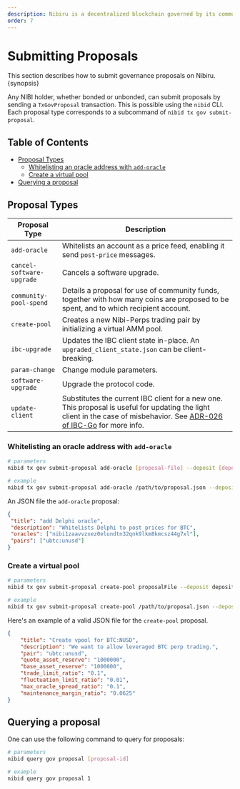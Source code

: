 ```yaml
---
description: Nibiru is a decentralized blockchain governed by its community members.
order: 7
---
```


# Submitting Proposals <!-- omit in toc -->

This section describes how to submit governance proposals on Nibiru. {synopsis}

Any NIBI holder, whether bonded or unbonded, can submit proposals by sending a `TxGovProposal` transaction. This is possible using the `nibid` CLI. Each proposal type corresponds to a subcommand of `nibid tx gov submit-proposal`.

## Table of Contents <!-- omit in toc -->

- [Proposal Types](#proposal-types)
  - [Whitelisting an oracle address with `add-oracle`](#whitelisting-an-oracle-address-with-add-oracle)
  - [Create a virtual pool](#create-a-virtual-pool)
- [Querying a proposal](#querying-a-proposal)

## Proposal Types

| Proposal Type             | Description                                                                                                                                                                                                                                                          |
| ------------------------- | -------------------------------------------------------------------------------------------------------------------------------------------------------------------------------------------------------------------------------------------------------------------- |
| `add-oracle`              | Whitelists an account as a price feed, enabling it send `post-price` messages.                                                                                                                                                                                       |
| `cancel-software-upgrade` | Cancels a software upgrade.                                                                                                                                                                                                                                          |
| `community-pool-spend`    | Details a proposal for use of community funds, together with how many coins are proposed to be spent, and to which recipient account.                                                                                                                                |
| `create-pool`             | Creates a new Nibi-Perps trading pair by initializing a virtual AMM pool.                                                                                                                                                                                            |
| `ibc-upgrade`             | Updates the IBC client state in-place. An `upgraded_client_state.json` can be client-breaking.                                                                                                                                                                       |
| `param-change`            | Change module parameters.                                                                                                                                                                                                                                            |
| `software-upgrade`        | Upgrade the protocol code.                                                                                                                                                                                                                                           |
| `update-client`           | Substitutes the current IBC client for a new one. This proposal is useful for updating the light client in the case of misbehavior. See [ADR-026 of IBC-Go](https://ibc.cosmos.network/main/architecture/adr-026-ibc-client-recovery-mechanisms.html) for more info. |

### Whitelisting an oracle address with `add-oracle`

```bash
# parameters
nibid tx gov submit-proposal add-oracle [proposal-file] --deposit [deposit] [flags]

# example
nibid tx gov submit-proposal add-oracle /path/to/proposal.json --deposit 1000unibi --from validator
```

An JSON file the `add-oracle` proposal:

```json
{
 "title": "add Delphi oracle",
 "description": "Whitelists Delphi to post prices for BTC",
 "oracles": ["nibi1zaavvzxez0elundtn32qnk9lkm8kmcsz44g7xl"],
 "pairs": ["ubtc:unusd"]
}
```

### Create a virtual pool

```bash
# parameters
nibid tx gov submit-proposal create-pool proposalFile --deposit deposit [flags]

# example
nibid tx gov submit-proposal create-pool /path/to/proposal.json --deposit 1000unibi --from validator
```

Here's an example of a valid JSON file for the `create-pool` proposal.

```json
{
    "title": "Create vpool for BTC:NUSD",
    "description": "We want to allow leveraged BTC perp trading.",
    "pair": "ubtc:unusd",
    "quote_asset_reserve": "1000000",
    "base_asset_reserve": "1000000",
    "trade_limit_ratio": "0.1",
    "fluctuation_limit_ratio": "0.01",
    "max_oracle_spread_ratio": "0.1",
    "maintenance_margin_ratio": "0.0625"
}
```

## Querying a proposal

One can use the following command to query for proposals:

```bash
# parameters
nibid query gov proposal [proposal-id]

# example
nibid query gov proposal 1
```
